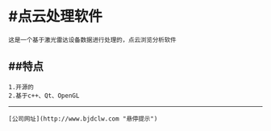 #点云处理软件
=============
    这是一个基于激光雷达设备数据进行处理的，点云浏览分析软件

##特点
--------------------
    1.开源的
    2.基于c++、Qt、OpenGL
-----------------------------------------------    
    [公司网址](http://www.bjdclw.com "悬停提示")

